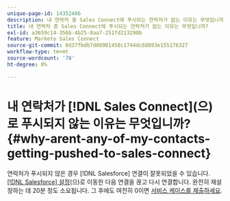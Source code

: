 ```yaml
---
unique-page-id: 14352486
description: 내 연락처 중 Sales Connect에 푸시되는 연락처가 없는 이유는 무엇입니까? - Marketo 문서 - 제품 설명서
title: 내 연락처 중 Sales Connect에 푸시되는 연락처가 없는 이유는 무엇입니까?
exl-id: a3659c14-356b-4b25-8aa7-251fd213290b
feature: Marketo Sales Connect
source-git-commit: 0d37fbdb7d08901458c1744dc68893e155176327
workflow-type: tm+mt
source-wordcount: '78'
ht-degree: 0%

---
```


# 내 연락처가 [!DNL Sales Connect]&#x200B;(으)로 푸시되지 않는 이유는 무엇입니까? {#why-arent-any-of-my-contacts-getting-pushed-to-sales-connect}

연락처가 푸시되지 않은 경우 [!DNL Salesforce] 연결이 잘못되었을 수 있습니다. [[!DNL Salesforce] 설정](https://toutapp.com/login)&#x200B;(으)로 이동한 다음 연결을 끊고 다시 연결합니다. 완전히 재설정하는 데 20분 정도 소요됩니다. 그 후에도 여전히 0이면 [서비스 케이스를 제출하세요](https://nation.marketo.com/t5/Support/ct-p/Support#).
